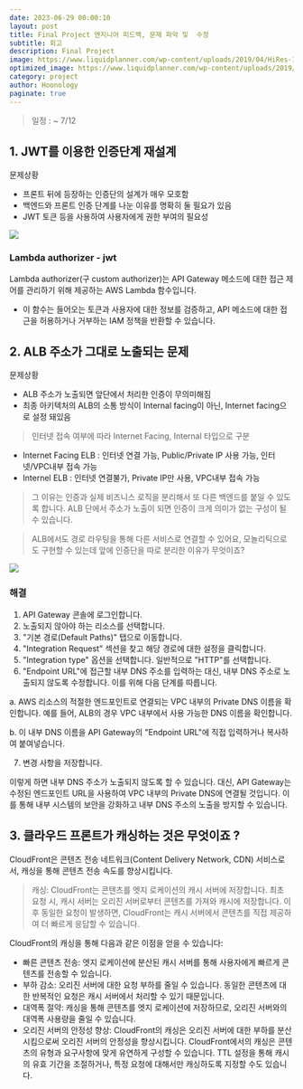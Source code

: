 ```yaml
---
date: 2023-06-29 00:00:10
layout: post
title: Final Project 엔지니어 피드백, 문제 파악 및  수정  
subtitle: 회고
description: Final Project
image: https://www.liquidplanner.com/wp-content/uploads/2019/04/HiRes-17.jpg
optimized_image: https://www.liquidplanner.com/wp-content/uploads/2019/04/HiRes-17.jpg
category: project
author: Hoonology
paginate: true
---
```


> 일정 : ~ 7/12

## 1. JWT를 이용한 인증단계 재설계
문제상황
- 프론트 뒤에 등장하는 인증단의 설계가 매우 모호함
- 백엔드와 프론트 인증 단계를 나눈 이유를 명확히 둘 필요가 있음
- JWT 토큰 등을 사용하여 사용자에게 권한 부여의 필요성

![](https://velog.velcdn.com/images/hoonology/post/48c97205-65e1-40a5-916f-85c928b8b724/image.png)


### Lambda authorizer - jwt

Lambda authorizer(구 custom authorizer)는 API Gateway 메소드에 대한 접근 제어를 관리하기 위해 제공하는 AWS Lambda 함수입니다.
 
 - 이 함수는 들어오는 토큰과 사용자에 대한 정보를 검증하고, API 메소드에 대한 접근을 허용하거나 거부하는 IAM 정책을 반환할 수 있습니다.
 
## 2. ALB 주소가 그대로 노출되는 문제
문제상황
- ALB 주소가 노출되면 앞단에서 처리한 인증이 무의미해짐
- 최종 아키텍처의 ALB의 소통 방식이 Internal facing이 아닌, Internet facing으로 설정 돼있음

> 인터넷 접속 여부에 따라 Internet Facing, Internal 타입으로 구분
- Internet Facing ELB : 인터넷 연결 가능, Public/Private IP 사용 가능, 인터넷/VPC내부 접속 가능
- Internel ELB : 인터넷 연결불가, Private IP만 사용, VPC내부 접속 가능

> 그 이유는 인증과 실제 비즈니스 로직을 분리해서 또 다른 백엔드를 붙일 수 있도록 합니다. ALB 단에서 주소가 노출이 되면 인증이 크게 의미가 없는 구성이 될 수 있습니다.

> ALB에서도 경로 라우팅을 통해 다른 서비스로 연결할 수 있어요, 모놀리틱으로도 구현할 수 있는데 앞에 인증단을 따로 분리한 이유가 무엇이죠?




![](https://velog.velcdn.com/images/hoonology/post/eb4075dc-ce91-432f-a99e-fb89afd3b4f9/image.png)

### 해결
1. API Gateway 콘솔에 로그인합니다.
2. 노출되지 않아야 하는 리소스를 선택합니다.
3. "기본 경로(Default Paths)" 탭으로 이동합니다.
4. "Integration Request" 섹션을 찾고 해당 경로에 대한 설정을 클릭합니다.
5. "Integration type" 옵션을 선택합니다. 일반적으로 "HTTP"를 선택합니다.
6. "Endpoint URL"에 접근할 내부 DNS 주소를 입력하는 대신, 내부 DNS 주소로 노출되지 않도록 수정합니다. 이를 위해 다음 단계를 따릅니다.

a. AWS 리소스의 적절한 엔드포인트로 연결되는 VPC 내부의 Private DNS 이름을 확인합니다. 예를 들어, ALB의 경우 VPC 내부에서 사용 가능한 DNS 이름을 확인합니다.

b. 이 내부 DNS 이름을 API Gateway의 "Endpoint URL"에 직접 입력하거나 복사하여 붙여넣습니다.

7. 변경 사항을 저장합니다.

이렇게 하면 내부 DNS 주소가 노출되지 않도록 할 수 있습니다. 대신, API Gateway는 수정된 엔드포인트 URL을 사용하여 VPC 내부의 Private DNS에 연결될 것입니다. 이를 통해 내부 시스템의 보안을 강화하고 내부 DNS 주소의 노출을 방지할 수 있습니다.



## 3. 클라우드 프론트가 캐싱하는 것은 무엇이죠 ?

CloudFront은 콘텐츠 전송 네트워크(Content Delivery Network, CDN) 서비스로서, 캐싱을 통해 콘텐츠 전송 속도를 향상시킵니다.

> 캐싱: CloudFront는 콘텐츠를 엣지 로케이션의 캐시 서버에 저장합니다. 최초 요청 시, 캐시 서버는 오리진 서버로부터 콘텐츠를 가져와 캐시에 저장합니다. 이후 동일한 요청이 발생하면, CloudFront는 캐시 서버에서 콘텐츠를 직접 제공하여 더 빠르게 응답할 수 있습니다.


CloudFront의 캐싱을 통해 다음과 같은 이점을 얻을 수 있습니다:

- 빠른 콘텐츠 전송: 엣지 로케이션에 분산된 캐시 서버를 통해 사용자에게 빠르게 콘텐츠를 전송할 수 있습니다.
- 부하 감소: 오리진 서버에 대한 요청 부하를 줄일 수 있습니다. 동일한 콘텐츠에 대한 반복적인 요청은 캐시 서버에서 처리할 수 있기 때문입니다.
- 대역폭 절약: 캐싱을 통해 콘텐츠를 엣지 로케이션에 저장하므로, 오리진 서버와의 대역폭 사용량을 줄일 수 있습니다.
- 오리진 서버의 안정성 향상: CloudFront의 캐싱은 오리진 서버에 대한 부하를 분산시킴으로써 오리진 서버의 안정성을 향상시킵니다.
CloudFront에서의 캐싱은 콘텐츠의 유형과 요구사항에 맞게 유연하게 구성할 수 있습니다. TTL 설정을 통해 캐시의 유효 기간을 조절하거나, 특정 요청에 대해서만 캐싱하도록 지정할 수도 있습니다.
